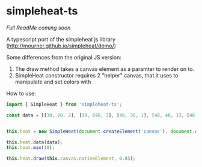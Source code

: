 # simpleheat-ts
*Full ReadMe coming soon*

A typescript port of the simpleheat js library (http://mourner.github.io/simpleheat/demo/)

Some differences from the original JS version:
1. The draw method takes a canvas element as a paramter to render on to.
2. SimpleHeat constructor requires 2 "helper" canvas, that it uses to manipulate and set colors with



How to use: 

```ts
import { SimpleHeat } from 'simpleheat-ts';

const data = [[38, 20, 2], [38, 690, 3], [48, 30, 1], [48, 40, 1], [48, 670, 1], [58, 640, 1], [58, 680, 1], [67, 630, 1], [86, 10, 1], [86, 660, 1], [96, 0, 1], [96, 80, 1], [96, 530, 1], [96, 540, 2], [96, 560, 1], [96, 620, 1], [96, 640, 1], [105, 530, 1], [105, 560, 3], [105, 590, 1], [105, 610, 1], [115, 300, 1], [115, 310, 4], [125, 260, 1], [125, 280, 1], [125, 300, 1], [125, 500, 1], [125, 530, 1], [134, 250, 1], [134, 260, 1], [134, 280, 1], [144, 40, 1], [144, 260, 1], [144, 270, 4], [144, 320, 1], [144, 330, 1], [153, 220, 1], [163, 280, 1], [173, 120, 2], [182, 80, 1], [182, 120, 2], [192, 10, 1], [192, 120, 1], [192, 130, 2], [192, 190, 1], [192, 530, 1], [201, 120, 2], [201, 130, 1], [201, 150, 1], [201, 190, 1], [201, 240, 1], [201, 280, 1], [201, 290, 1], [201, 340, 1], [201, 390, 3], [201, 400, 2], [201, 420, 1], [201, 670, 1], [201, 710, 1], [201, 750, 1], [211, 160, 2], [211, 280, 1], [211, 320, 1], [211, 340, 1], [211, 800, 2], [211, 810, 2], [221, 80, 1], [221, 140, 2], [221, 170, 1], [221, 180, 1], [221, 230, 1], [221, 420, 1], [221, 490, 2]];


this.heat = new SimpleHeat(document.createElement('canvas'), document.createElement('canvas'));

this.heat.data(data);
this.heat.max(18);

this.heat.draw(this.canvas.nativeElement, 0.05);
```


